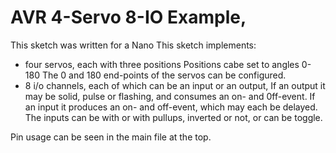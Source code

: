 # AVR 4-Servo 8-IO Example, 

This sketch was written for a Nano 
This sketch implements:
* four servos, each with three positions
   Positions cabe set to angles 0-180
   The 0 and 180 end-points of the servos can be configured.
* 8 i/o channels, each of which can be an input or an output,
   If an output it may be solid, pulse or flashing, and consumes an on- and 0ff-event. 
   If an input it produces an on- and off-event, which may each be delayed.  The 
     inputs can be with or with pullups, inverted or not, or can be toggle. 


Pin usage can be seen in the main file at the top. 


